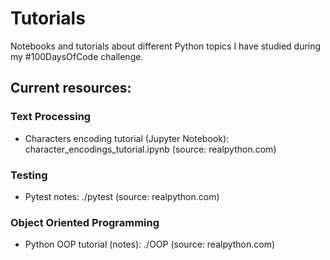 # Tutorials

Notebooks and tutorials about different Python topics I have studied during my #100DaysOfCode challenge.

## Current resources:

### Text Processing
- Characters encoding tutorial (Jupyter Notebook): character_encodings_tutorial.ipynb (source: realpython.com)

### Testing
- Pytest notes: ./pytest (source: realpython.com)

### Object Oriented Programming
- Python OOP tutorial (notes): ./OOP (source: realpython.com)

